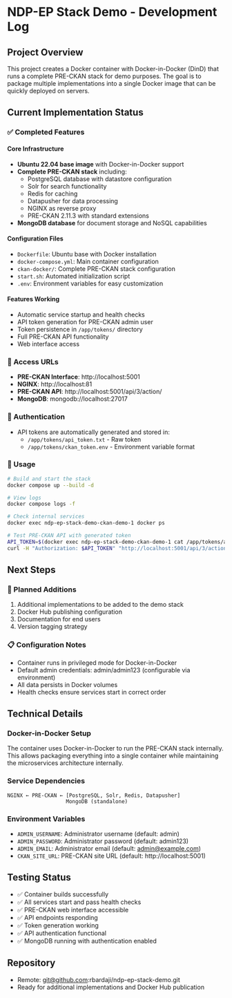 # NDP-EP Stack Demo - Development Log

## Project Overview

This project creates a Docker container with Docker-in-Docker (DinD) that runs a complete PRE-CKAN stack for demo purposes. The goal is to package multiple implementations into a single Docker image that can be quickly deployed on servers.

## Current Implementation Status

### ✅ Completed Features

#### Core Infrastructure
- **Ubuntu 22.04 base image** with Docker-in-Docker support
- **Complete PRE-CKAN stack** including:
  - PostgreSQL database with datastore configuration
  - Solr for search functionality
  - Redis for caching
  - Datapusher for data processing
  - NGINX as reverse proxy
  - PRE-CKAN 2.11.3 with standard extensions
- **MongoDB database** for document storage and NoSQL capabilities

#### Configuration Files
- `Dockerfile`: Ubuntu base with Docker installation
- `docker-compose.yml`: Main container configuration
- `ckan-docker/`: Complete PRE-CKAN stack configuration
- `start.sh`: Automated initialization script
- `.env`: Environment variables for easy customization

#### Features Working
- Automatic service startup and health checks
- API token generation for PRE-CKAN admin user
- Token persistence in `/app/tokens/` directory
- Full PRE-CKAN API functionality
- Web interface access

### 🔗 Access URLs
- **PRE-CKAN Interface**: http://localhost:5001
- **NGINX**: http://localhost:81
- **PRE-CKAN API**: http://localhost:5001/api/3/action/
- **MongoDB**: mongodb://localhost:27017

### 🔑 Authentication
- API tokens are automatically generated and stored in:
  - `/app/tokens/api_token.txt` - Raw token
  - `/app/tokens/ckan_token.env` - Environment variable format

### 🚀 Usage

```bash
# Build and start the stack
docker compose up --build -d

# View logs
docker compose logs -f

# Check internal services
docker exec ndp-ep-stack-demo-ckan-demo-1 docker ps

# Test PRE-CKAN API with generated token
API_TOKEN=$(docker exec ndp-ep-stack-demo-ckan-demo-1 cat /app/tokens/api_token.txt)
curl -H "Authorization: $API_TOKEN" "http://localhost:5001/api/3/action/package_list"
```

## Next Steps

### 🎯 Planned Additions
1. Additional implementations to be added to the demo stack
2. Docker Hub publishing configuration
3. Documentation for end users
4. Version tagging strategy

### 📋 Configuration Notes
- Container runs in privileged mode for Docker-in-Docker
- Default admin credentials: admin/admin123 (configurable via environment)
- All data persists in Docker volumes
- Health checks ensure services start in correct order

## Technical Details

### Docker-in-Docker Setup
The container uses Docker-in-Docker to run the PRE-CKAN stack internally. This allows packaging everything into a single container while maintaining the microservices architecture internally.

### Service Dependencies
```
NGINX ← PRE-CKAN ← [PostgreSQL, Solr, Redis, Datapusher]
                   MongoDB (standalone)
```

### Environment Variables
- `ADMIN_USERNAME`: Administrator username (default: admin)
- `ADMIN_PASSWORD`: Administrator password (default: admin123)  
- `ADMIN_EMAIL`: Administrator email (default: admin@example.com)
- `CKAN_SITE_URL`: PRE-CKAN site URL (default: http://localhost:5001)

## Testing Status
- ✅ Container builds successfully
- ✅ All services start and pass health checks
- ✅ PRE-CKAN web interface accessible
- ✅ API endpoints responding
- ✅ Token generation working
- ✅ API authentication functional
- ✅ MongoDB running with authentication enabled

## Repository
- Remote: git@github.com:rbardaji/ndp-ep-stack-demo.git
- Ready for additional implementations and Docker Hub publication